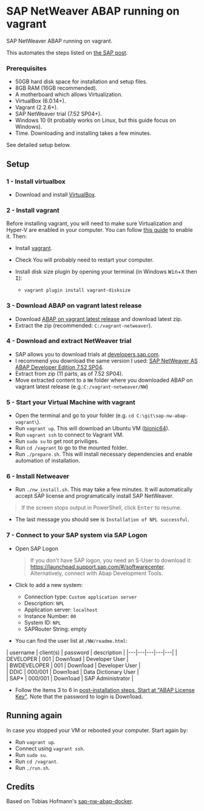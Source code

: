 # SAP NetWeaver ABAP running on vagrant

SAP NetWeaver ABAP running on vagrant.

This automates the steps listed on [the SAP post](https://blogs.sap.com/2017/09/04/newbies-guide-installing-abap-as-751-sp02-on-linux/).

### Prerequisites

- 50GB hard disk space for installation and setup files.
- 8GB RAM (16GB recommended).
- A motherboard which allows Virtualization.
- VirtualBox (6.0.14+).
- Vagrant (2.2.6+).
- SAP NetWeaver trial (7.52 SP04+).
- Windows 10 (It probably works on Linux, but this guide focus on Windows).
- Time. Downloading and installing takes a few minutes.

See detailed setup below.

## Setup

### 1 - Install virtualbox

- Download and install [VirtualBox](https://www.virtualbox.org/).

### 2 - Install vagrant

Before installing vagrant, you will need to make sure Virtualization and Hyper-V are enabled in your computer. You can follow [this guide](https://mashtips.com/enable-virtualization-windows-10/) to enable it. Then:

- Install [vagrant](https://www.vagrantup.com/).
- Check You will probably need to restart your computer.

- Install disk size plugin by opening your terminal (in Windows <kbd>Win</kbd>+<kbd>X</kbd> then <kbd>I</kbd>): 
  - `vagrant plugin install vagrant-disksize`


### 3 - Download ABAP on vagrant latest release

- Download [ABAP on vagrant latest release](https://github.com/EduardoCopat/sap-nw-abap-vagrant/releases) and download latest zip. 
- Extract the zip (recommended: `C:/vagrant-netweaver`). 

### 4 - Download and extract NetWeaver trial

- SAP allows you to download trials at [developers.sap.com]( https://developers.sap.com/trials-downloads.html).
- I recommend you download the same version I used: [SAP NetWeaver AS ABAP Developer Edition 7.52 SP04](https://developers.sap.com/trials-downloads.html?search=SAP%20NetWeaver%20AS%20ABAP%20Developer%20Edition%207.52%20SP04).
- Extract from zip (11 parts, as of 7.52 SP04).
- Move extracted content to a `NW` folder where you downloaded ABAP on vagrant latest release (e.g.:`C:/vagrant-netweaver/NW`)

### 5 - Start your Virtual Machine with vagrant

- Open the terminal and go to your folder (e.g. `cd C:\git\sap-nw-abap-vagrant\`).
- Run `vagrant up`. This will download an Ubuntu VM ([bionic64](https://app.vagrantup.com/hashicorp)).
- Run `vagrant ssh` to connect to Vagrant VM.
- Run `sudo su` to get root priviliges.
- Run `cd /vagrant` to go to the mounted folder.
- Run `./prepare.sh`. This will install necessary dependencies and enable automation of installation.

### 6 - Install Netweaver

- Run `./nw_install.sh`. This may take a few minutes. It will automatically accept SAP license and programatically install SAP NetWeaver.
> If the screen stops output in PowerShell, click <kbd>Enter</kbd> to resume.
- The last message you should see is `Installation of NPL successful`.

### 7 - Connect to your SAP system via SAP Logon

- Open SAP Logon
  > If you don't have SAP logon, you need an S-User to download it: https://launchpad.support.sap.com/#/softwarecenter. Alternatively, connect with Abap Development Tools.
- Click to add a new system:
    - Connection type: `Custom application server`
    - Description: `NPL`
    - Application server: `localhost`
    - Instance Number: `00`
    - System ID: `NPL`
    - SAPRouter String: empty

- You can find the user list at `/NW/readme.html`:

| username  | client(s)  |  password  | description   | 
|---|---|---|---|---|
| DEVELOPER  | 001  |  Down1oad |  Developer User |   
|  BWDEVELOPER |  001 | Down1oad  | Developer User  |   
| DDIC  |  000/001 | Down1oad  | Data Dictionary User  |   
| SAP*  | 000/001  | Down1oad  |  SAP Administrator |   



- Follow the items 3 to 6 in [post-installation steps. Start at "ABAP License Key"](https://blogs.sap.com/2016/11/03/sap-nw-as-abap-7.50-sp2-developer-edition-to-download-consise-installation-guide/). Note that the password to login is Down1oad.



## Running again

In case you stopped your VM or rebooted your computer. Start again by:
- Run `vagrant up`.
- Connect using `vagrant ssh`.
- Run `sudo su`.
- Run `cd /vagrant`.
- Run `./run.sh`.

## Credits

Based on Tobias Hofmann's [sap-nw-abap-docker](https://github.com/tobiashofmann/sap-nw-abap-docker).